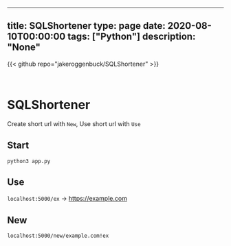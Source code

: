 
---
title: SQLShortener
type: page
date: 2020-08-10T00:00:00
tags: ["Python"]
description: "None"
---

{{< github repo="jakeroggenbuck/SQLShortener" >}}

<br>

# SQLShortener
Create short url with `New`, Use short url with `Use`

## Start
`python3 app.py`

## Use
`localhost:5000/ex` -> https://example.com

## New
`localhost:5000/new/example.com!ex`
